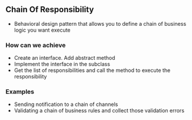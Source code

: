 ## Chain Of Responsibility

* Behavioral design pattern that allows you to define a chain of business logic you want execute

### How can we achieve

* Create an interface. Add abstract method
* Implement the interface in the subclass
* Get the list of responsibilities and call the method to execute the responsibility

### Examples

* Sending notification to a chain of channels 
* Validating a chain of business rules and collect those validation errors